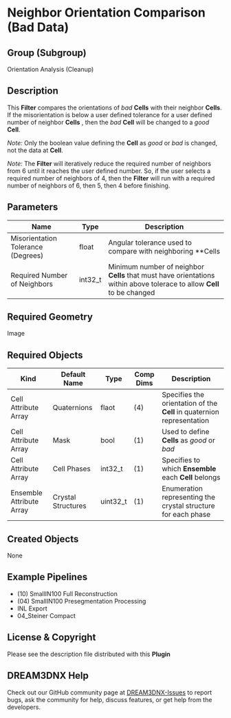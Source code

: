 # Neighbor Orientation Comparison (Bad Data)

## Group (Subgroup)

Orientation Analysis (Cleanup)

## Description

This **Filter** compares the orientations of *bad* **Cells** with their neighbor **Cells**.  If the misorientation is below a user defined tolerance for a user defined number of neighbor **Cells** , then the *bad* **Cell** will be changed to a *good* **Cell**.

*Note:* Only the boolean value defining the **Cell** as *good* or *bad* is changed, not the data at **Cell**.

*Note:* The **Filter** will iteratively reduce the required number of neighbors from 6 until it reaches the user defined number. So, if the user selects a required number of neighbors of 4, then the **Filter** will run with a required number of neighbors of 6, then 5, then 4 before finishing.  

## Parameters

| Name | Type | Description |
|------------|------| --------------------------------- |
| Misorientation Tolerance (Degrees) | float | Angular tolerance used to compare with neighboring **Cells |
| Required Number of Neighbors | int32_t | Minimum number of neighbor **Cells** that must have orientations within above tolerace to allow **Cell** to be changed |

## Required Geometry

Image

## Required Objects

| Kind                      | Default Name | Type     | Comp Dims | Description                                 |
|---------------------------|--------------|----------|--------|---------------------------------------------|
| Cell Attribute Array | Quaternions | flaot | (4) | Specifies the orientation of the **Cell** in quaternion representation |
| Cell Attribute Array | Mask | bool | (1) | Used to define **Cells** as *good* or *bad*  |
| Cell Attribute Array | Cell Phases | int32_t | (1) | Specifies to which **Ensemble** each **Cell** belongs |
| Ensemble Attribute Array | Crystal Structures | uint32_t | (1) | Enumeration representing the crystal structure for each phase |

## Created Objects

None

## Example Pipelines

+ (10) SmallIN100 Full Reconstruction
+ (04) SmallIN100 Presegmentation Processing
+ INL Export
+ 04_Steiner Compact

## License & Copyright

Please see the description file distributed with this **Plugin**

## DREAM3DNX Help

Check out our GitHub community page at [DREAM3DNX-Issues](https://github.com/BlueQuartzSoftware/DREAM3DNX-Issues) to report bugs, ask the community for help, discuss features, or get help from the developers.
